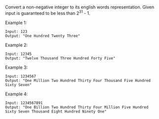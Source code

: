 Convert a non-negative integer to its english words representation. Given input is guaranteed to be less than 2<sup>31</sup> - 1.

Example 1:
```
Input: 123
Output: "One Hundred Twenty Three"
```

Example 2:
```
Input: 12345
Output: "Twelve Thousand Three Hundred Forty Five"
```

Example 3:
```
Input: 1234567
Output: "One Million Two Hundred Thirty Four Thousand Five Hundred Sixty Seven"
```

Example 4:
```
Input: 1234567891
Output: "One Billion Two Hundred Thirty Four Million Five Hundred Sixty Seven Thousand Eight Hundred Ninety One"
```
